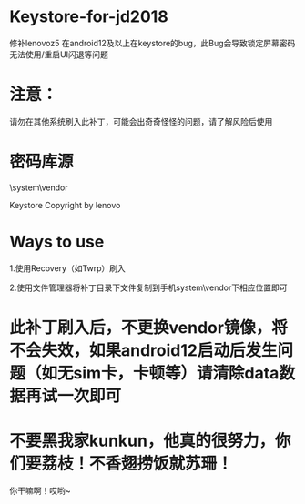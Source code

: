 # Keystore-for-jd2018

修补lenovoz5 在android12及以上在keystore的bug，此Bug会导致锁定屏幕密码无法使用/重启UI闪退等问题

# 注意：

请勿在其他系统刷入此补丁，可能会出奇奇怪怪的问题，请了解风险后使用

# 密码库源

\system\vendor 

Keystore Copyright by lenovo

# Ways to use

1.使用Recovery（如Twrp）刷入

2.使用文件管理器将补丁目录下文件复制到手机system\vendor下相应位置即可

# 此补丁刷入后，不更换vendor镜像，将不会失效，如果android12启动后发生问题（如无sim卡，卡顿等）请清除data数据再试一次即可

# 不要黑我家kunkun，他真的很努力，你们要荔枝！不香翅捞饭就苏珊！

你干嘛啊！哎哟~

